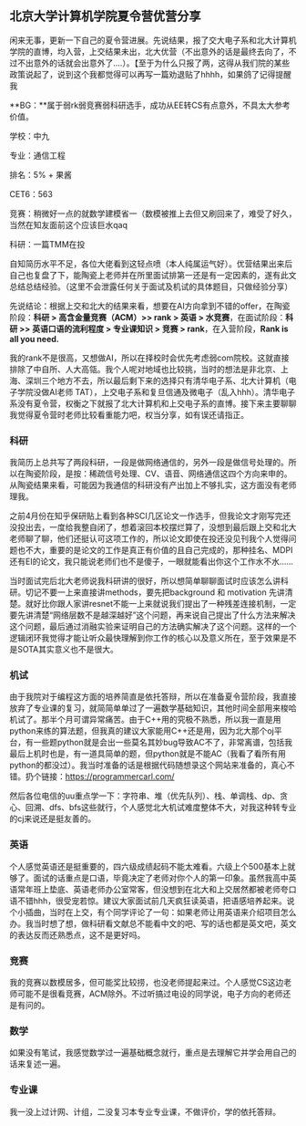 ## 北京大学计算机学院夏令营优营分享

闲来无事，更新一下自己的夏令营进展。先说结果，报了交大电子系和北大计算机学院的直博，均入营，上交结果未出，北大优营（不出意外的话是最终去向了，不过不出意外的话就会出意外了....）。【至于为什么只报了两，这得从我们院的某些政策说起了，说到这个我都觉得可以再写一篇劝退贴了hhhh，如果鸽了记得提醒我

**BG：**属于弱rk弱竞赛弱科研选手，成功从EE转CS有点意外，不具太大参考价值。

学校：中九

专业：通信工程

排名：5% + 果酱

CET6：563

竞赛：稍微好一点的就数学建模省一（数模被推上去但又刷回来了，难受了好久，当然在知友面前这个应该巨水qaq

科研：一篇TMM在投

自知简历水平不足，各位大佬看到这轻点喷（本人纯属运气好）。优营结果出来后自己也复盘了下，能陶瓷上老师并在所里面试排第一还是有一定因素的，遂有此文总结总结经验。（这里不会泄露任何关于面试及机试的具体题目，只做经验分享）

先说结论：根据上交和北大的结果来看，想要在AI方向拿到不错的offer，在陶瓷阶段：**科研 > 高含金量竞赛（ACM）>>  rank > 英语 > 水竞赛**，在面试阶段：**科研 >>  英语口语的流利程度 > 专业课知识 > 竞赛 > rank**，在入营阶段，**Rank is all you need.** 

我的rank不是很高，又想做AI，所以在择校时会优先考虑弱com院校。这就直接排除了中自所、人大高瓴。我个人呢对地域也比较挑，当时的想法是非北京、上海、深圳三个地方不去，所以最后剩下来的选择只有清华电子系、北大计算机（电子学院没做AI老师 TAT），上交电子系和复旦信通及微电子（乱入hhh）。清华电子系没有夏令营，权衡之下就报了北大计算机和上交电子系的直博。接下来主要聊聊我觉得夏令营时老师比较看重能力吧，权当分享，如有误还请指正。

### 科研

我简历上总共写了两段科研，一段是做网络通信的，另外一段是做信号处理的。所以在陶瓷阶段，是按：稀疏信号处理、CV、语音、网络通信这四个方向来申的。从陶瓷结果来看，可能因为我通信的科研没有产出加上不够扎实，这方面没有老师理我。

之前4月份在知乎保研贴上看到各种SCI几区论文一作选手，但我论文才刚写完还没投出去，一度给我整自闭了，想着滚回本校摆烂算了，没想到最后跟上交和北大老师聊了聊，他们还挺认可这项工作的，所以论文即使在投还没见刊我个人觉得问题也不大，重要的是论文的工作是真正有价值的且自己完成的，那种挂名、MDPI还有EI的论文，我只能说老师们也不是傻子，一眼就能看出你这个工作水不水......

当时面试完后北大老师说我科研讲的很好，所以想简单聊聊面试时应该怎么讲科研。切记不要一上来直接讲methods，要先把background 和 motivation 先讲清楚。就好比你跟人家讲resnet不能一上来就说我们提出了一种残差连接机制，一定要先讲清楚“网络层数不是越深越好”这个问题，再来说自己提出了什么方法来解决这个问题，最后通过消融实验来证明自己的方法确实解决了这个问题。这样的一个逻辑闭环我觉得才能让听众最快理解到你工作的核心以及意义所在，至于效果是不是SOTA其实意义也不是很大。

### 机试

由于我院对于编程这方面的培养简直是依托答辩，所以在准备夏令营阶段，我直接放弃了专业课的复习，就简简单单过了一遍数学基础知识，其他时间全部用来梭哈机试了。那半个月可谓异常痛苦。由于C++用的究极不熟悉，所以我一直是用python来练的算法题，但我真的建议大家能用C++还是用，因为北大那个oj平台，有一些题python就是会出一些莫名其妙bug导致AC不了，非常离谱，包括我最后上机时也是，有一道具简单的题，但python就是不能AC（我看了看所有用python的都没过）。我当时准备的话是根据代码随想录这个网站来准备的，真心不错。扔个链接：https://programmercarl.com/

然后各位电信的uu重点学一下：字符串、堆（优先队列）、栈、单调栈、dp、贪心、回溯、dfs、bfs这些就行，个人感觉北大机试难度整体不大，对我这种转专业的cj来说还是挺友善的。

### 英语

个人感觉英语还是挺重要的，四六级成绩起码不能太难看。六级上个500基本上就够了。面试的话重点是口语，毕竟决定了老师对你个人的第一印象。虽然我高中英语常年班上垫底、英语老师办公室常客，但没想到在北大和上交居然都被老师夸口语不错hhh，很受宠若惊。建议大家面试前几天疯狂读英语，把语感培养起来。说个小插曲，当时在上交，有个同学评论了一句：如果老师让用英语来介绍项目怎么办。我当时想了想，做科研看文献总不能看中文的吧、写的话也都是英文吧，英文的表达反而还熟悉点，这不是更好吗。

### 竞赛

我的竞赛以数模居多，但可能奖比较捞，也没老师提起来过。个人感觉CS这边老师可能不是很看竞赛，ACM除外。不过听搞过电设的同学说，电子方向的老师还是有问的。

### 数学

如果没有笔试，我感觉数学过一遍基础概念就行，重点是去理解它并学会用自己的话来复述一遍。

### 专业课

我一没上过计网、计组，二没复习本专业专业课，不做评价，学的依托答辩。